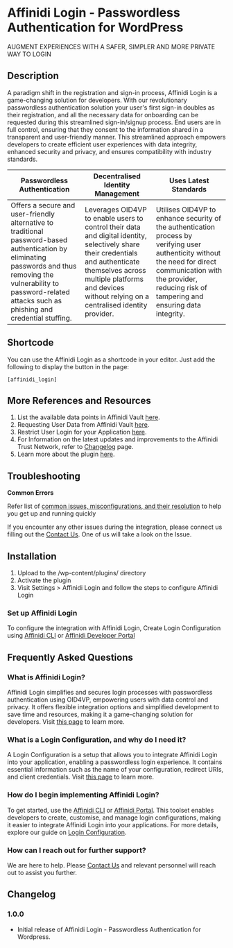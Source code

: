 # Affinidi Login - Passwordless Authentication for WordPress

AUGMENT EXPERIENCES WITH A SAFER, SIMPLER AND MORE PRIVATE WAY TO LOGIN

## Description ##

A paradigm shift in the registration and sign-in process, Affinidi Login is a game-changing solution for developers. With our revolutionary passwordless authentication solution your user's first sign-in doubles as their registration, and all the necessary data for onboarding can be requested during this streamlined sign-in/signup process. End users are in full control, ensuring that they consent to the information shared in a transparent and user-friendly manner. This streamlined approach empowers developers to create efficient user experiences with data integrity, enhanced security and privacy, and ensures compatibility with industry standards.

| Passwordless Authentication | Decentralised Identity Management | Uses Latest Standards |
|---|---|---|
| Offers a secure and user-friendly alternative to traditional password-based authentication by eliminating passwords and thus removing the vulnerability to password-related attacks such as phishing and credential stuffing. | Leverages OID4VP to enable users to control their data and digital identity, selectively share their credentials and authenticate themselves across multiple platforms and devices without relying on a centralised identity provider. | Utilises OID4VP to enhance security of the authentication process by verifying user authenticity without the need for direct communication with the provider, reducing risk of tampering and ensuring data integrity. |

## Shortcode ##

You can use the Affinidi Login as a shortcode in your editor. Just add the following to display the button in the page:
    
```
[affinidi_login]
```

## More References and Resources ##

1. List the available data points in Affinidi Vault [here](https://docs.affinidi.com/docs/affinidi-vault/affinidi-vault-data/#user-profile-individual-data-points).
2. Requesting User Data from Affinidi Vault [here](https://docs.affinidi.com/docs/affinidi-vault/requesting-user-data/).
3. Restrict User Login for your Application [here](https://docs.affinidi.com/docs/use-cases/restrict-user-login/).
4. For Information on the latest updates and improvements to the Affinidi Trust Network, refer to [Changelog](https://docs.affinidi.com/changelog/) page.
5. Learn more about the plugin [here](https://docs.affinidi.com/labs/3rd-party-plugins/passwordless-authentication-for-wordpress/).

## Troubleshooting ##

**Common Errors**

Refer list of [common issues, misconfigurations, and their resolution](https://docs.affinidi.com/other-resources/resolving-common-issues/) to help you get up and running quickly

If you encounter any other issues during the integration, please connect us filling out the [Contact Us](https://www.affinidi.com/get-in-touch). One of us will take a look on the Issue.

## Installation ##

1. Upload to the /wp-content/plugins/ directory
2. Activate the plugin
3. Visit Settings > Affinidi Login and follow the steps to configure Affinidi Login

### Set up Affinidi Login ###

To configure the integration with Affinidi Login, Create Login Configuration using [Affinidi CLI](https://docs.affinidi.com/dev-tools/affinidi-cli/manage-login/#affinidi-login-create-config) or [Affinidi Developer Portal](https://docs.affinidi.com/dev-tools/affinidi-portal/#create-a-login-configuration)

## Frequently Asked Questions ##
### What is Affinidi Login? ###

Affinidi Login simplifies and secures login processes with passwordless authentication using OID4VP, empowering users with data control and privacy. It offers flexible integration options and simplified development to save time and resources, making it a game-changing solution for developers. Visit [this page](https://www.affinidi.com/product/affinidi-login) to learn more.

### What is a Login Configuration, and why do I need it? ###

A Login Configuration is a setup that allows you to integrate Affinidi Login into your application, enabling a passwordless login experience. It contains essential information such as the name of your configuration, redirect URIs, and client credentials. Visit [this page](https://docs.affinidi.com/docs/affinidi-login/login-configuration/) to learn more.

### How do I begin implementing Affinidi Login? ###

To get started, use the [Affinidi CLI](https://github.com/affinidi/affinidi-cli) or [Affinidi Portal](https://portal.affinidi.com/). This toolset enables developers to create, customise, and manage login configurations, making it easier to integrate Affinidi Login into your applications. For more details, explore our guide on [Login Configuration](https://docs.affinidi.com/docs/affinidi-login/).

### How can I reach out for further support? ###

We are here to help. Please [Contact Us](https://www.affinidi.com/get-in-touch) and relevant personnel will reach out to assist you further.

## Changelog ##

### 1.0.0 ###

* Initial release of Affinidi Login - Passwordless Authentication for Wordpress.